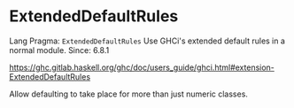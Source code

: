 # ExtendedDefaultRules

Lang Pragma: `ExtendedDefaultRules`
Use GHCi's extended default rules in a normal module.
Since: 6.8.1

https://ghc.gitlab.haskell.org/ghc/doc/users_guide/ghci.html#extension-ExtendedDefaultRules

Allow defaulting to take place for more than just numeric classes.
